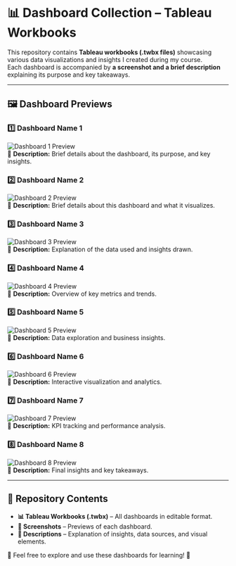 # 📊 Dashboard Collection – Tableau Workbooks  

This repository contains **Tableau workbooks (.twbx files)** showcasing various data visualizations and insights I created during my course.  
Each dashboard is accompanied by **a screenshot and a brief description** explaining its purpose and key takeaways.  

---

## 🖼 Dashboard Previews  

### 1️⃣ Dashboard Name 1  
![Dashboard 1 Preview](screenshots/dashboard1.png)  
📌 **Description:** Brief details about the dashboard, its purpose, and key insights.  

### 2️⃣ Dashboard Name 2  
![Dashboard 2 Preview](screenshots/dashboard2.png)  
📌 **Description:** Brief details about this dashboard and what it visualizes.  

### 3️⃣ Dashboard Name 3  
![Dashboard 3 Preview](screenshots/dashboard3.png)  
📌 **Description:** Explanation of the data used and insights drawn.  

### 4️⃣ Dashboard Name 4  
![Dashboard 4 Preview](screenshots/dashboard4.png)  
📌 **Description:** Overview of key metrics and trends.  

### 5️⃣ Dashboard Name 5  
![Dashboard 5 Preview](screenshots/dashboard5.png)  
📌 **Description:** Data exploration and business insights.  

### 6️⃣ Dashboard Name 6  
![Dashboard 6 Preview](screenshots/dashboard6.png)  
📌 **Description:** Interactive visualization and analytics.  

### 7️⃣ Dashboard Name 7  
![Dashboard 7 Preview](screenshots/dashboard7.png)  
📌 **Description:** KPI tracking and performance analysis.  

### 8️⃣ Dashboard Name 8  
![Dashboard 8 Preview](screenshots/dashboard8.png)  
📌 **Description:** Final insights and key takeaways.  

---

## 📂 Repository Contents  
- **📊 Tableau Workbooks (.twbx)** – All dashboards in editable format.  
- **📸 Screenshots** – Previews of each dashboard.  
- **📝 Descriptions** – Explanation of insights, data sources, and visual elements.  

📢 Feel free to explore and use these dashboards for learning! 🚀  


